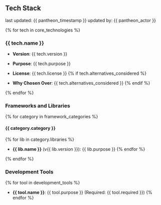 ## Tech Stack
last updated: {{ pantheon_timestamp }}
updated by: {{ pantheon_actor }}

{% for tech in core_technologies %}
### {{ tech.name }}

- **Version**: {{ tech.version }}

- **Purpose**: {{ tech.purpose }}

- **License**: {{ tech.license }}
{% if tech.alternatives_considered %}
- **Why Chosen Over**: {{ tech.alternatives_considered }}
{% endif %}

{% endfor %}

### Frameworks and Libraries

{% for category in framework_categories %}
#### {{ category.category }}

{% for lib in category.libraries %}
- **{{ lib.name }}** (v{{ lib.version }}): {{ lib.purpose }}
{% endfor %}

{% endfor %}

### Development Tools

{% for tool in development_tools %}
- **{{ tool.name }}**: {{ tool.purpose }} (Required: {{ tool.required }})
{% endfor %}